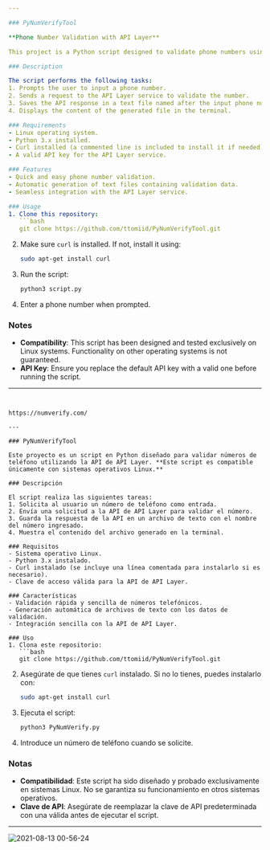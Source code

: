 ```yaml
---

### PyNumVerifyTool  

**Phone Number Validation with API Layer**  

This project is a Python script designed to validate phone numbers using the API Layer service. **It is only compatible with Linux operating systems.**  

### Description  

The script performs the following tasks:  
1. Prompts the user to input a phone number.  
2. Sends a request to the API Layer service to validate the number.  
3. Saves the API response in a text file named after the input phone number.  
4. Displays the content of the generated file in the terminal.  

### Requirements  
- Linux operating system.  
- Python 3.x installed.  
- Curl installed (a commented line is included to install it if needed).  
- A valid API key for the API Layer service.  

### Features  
- Quick and easy phone number validation.  
- Automatic generation of text files containing validation data.  
- Seamless integration with the API Layer service.  

### Usage  
1. Clone this repository:  
   ```bash  
   git clone https://github.com/ttomiid/PyNumVerifyTool.git  
   ```  
2. Make sure `curl` is installed. If not, install it using:  
   ```bash  
   sudo apt-get install curl  
   ```  
3. Run the script:  
   ```bash  
   python3 script.py  
   ```  
4. Enter a phone number when prompted.  

### Notes  
- **Compatibility**: This script has been designed and tested exclusively on Linux systems. Functionality on other operating systems is not guaranteed.  
- **API Key**: Ensure you replace the default API key with a valid one before running the script.  

---
```


https://numverify.com/
 
---

### PyNumVerifyTool

Este proyecto es un script en Python diseñado para validar números de teléfono utilizando la API de API Layer. **Este script es compatible únicamente con sistemas operativos Linux.**  

### Descripción  

El script realiza las siguientes tareas:  
1. Solicita al usuario un número de teléfono como entrada.  
2. Envía una solicitud a la API de API Layer para validar el número.  
3. Guarda la respuesta de la API en un archivo de texto con el nombre del número ingresado.  
4. Muestra el contenido del archivo generado en la terminal.  

### Requisitos  
- Sistema operativo Linux.  
- Python 3.x instalado.  
- Curl instalado (se incluye una línea comentada para instalarlo si es necesario).  
- Clave de acceso válida para la API de API Layer.  

### Características  
- Validación rápida y sencilla de números telefónicos.  
- Generación automática de archivos de texto con los datos de validación.  
- Integración sencilla con la API de API Layer.  

### Uso  
1. Clona este repositorio:  
   ```bash  
   git clone https://github.com/ttomiid/PyNumVerifyTool.git  
   ```  
2. Asegúrate de que tienes `curl` instalado. Si no lo tienes, puedes instalarlo con:  
   ```bash  
   sudo apt-get install curl  
   ```  
3. Ejecuta el script:  
   ```bash  
   python3 PyNumVerify.py  
   ```  
4. Introduce un número de teléfono cuando se solicite.  

### Notas  
- **Compatibilidad**: Este script ha sido diseñado y probado exclusivamente en sistemas Linux. No se garantiza su funcionamiento en otros sistemas operativos.  
- **Clave de API**: Asegúrate de reemplazar la clave de API predeterminada con una válida antes de ejecutar el script.  

---

![2021-08-13 00-56-24](https://user-images.githubusercontent.com/61224709/129303071-5455715b-4b49-4aa6-8068-285c68119bfb.gif)
